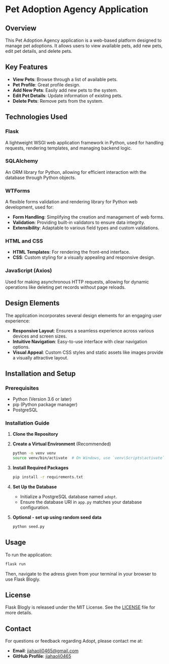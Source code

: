 # Pet Adoption Agency Application

## Overview
This Pet Adoption Agency application is a web-based platform designed to manage pet adoptions. It allows users to view available pets, add new pets, edit pet details, and delete pets.

## Key Features
- **View Pets**: Browse through a list of available pets.
- **Pet Profile**: Great profile design.
- **Add New Pets**: Easily add new pets to the system.
- **Edit Pet Details**: Update information of existing pets.
- **Delete Pets**: Remove pets from the system.

## Technologies Used

### Flask
A lightweight WSGI web application framework in Python, used for handling requests, rendering templates, and managing backend logic.

### SQLAlchemy
An ORM library for Python, allowing for efficient interaction with the database through Python objects.

### WTForms
A flexible forms validation and rendering library for Python web development, used for:
- **Form Handling**: Simplifying the creation and management of web forms.
- **Validation**: Providing built-in validators to ensure data integrity.
- **Extensibility**: Adaptable to various field types and custom validations.

### HTML and CSS
- **HTML Templates**: For rendering the front-end interface.
- **CSS**: Custom styling for a visually appealing and responsive design.

### JavaScript (Axios)
Used for making asynchronous HTTP requests, allowing for dynamic operations like deleting pet records without page reloads.

## Design Elements
The application incorporates several design elements for an engaging user experience:
- **Responsive Layout**: Ensures a seamless experience across various devices and screen sizes.
- **Intuitive Navigation**: Easy-to-use interface with clear navigation options.
- **Visual Appeal**: Custom CSS styles and static assets like images provide a visually attractive layout.


## Installation and Setup

### Prerequisites

- Python (Version 3.6 or later)
- pip (Python package manager)
- PostgreSQL

### Installation Guide

1. **Clone the Repository**


2. **Create a Virtual Environment** (Recommended)
   ```bash
   python -m venv venv
   source venv/bin/activate  # On Windows, use `venv\Scripts\activate`
   ```

3. **Install Required Packages**
   ```bash
   pip install -r requirements.txt
   ```

4. **Set Up the Database**
   - Initialize a PostgreSQL database named `adopt`.
   - Ensure the database URI in `app.py` matches your database configuration.

5. **Optional - set up using random seed data**
   ```bash
   python seed.py
   ```

## Usage

To run the application:

```bash
flask run
```

Then, navigate to the adress given from your terminal in your browser to use Flask Blogly.



## License

Flask Blogly is released under the MIT License. See the [LICENSE](LICENSE.md) file for more details.

## Contact

For questions or feedback regarding Adopt, please contact me at:

- **Email**: [jiahaoli0465@gmail.com](mailto:jiahaoli0465@gmail.com)
- **GitHub Profile**: [jiahaoli0465](https://github.com/jiahaoli0465)
